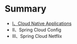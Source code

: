 # Summary

* [Ⅰ、Cloud Native Applications](README.md)
* Ⅱ、Spring Cloud Config
* Ⅲ、Spring Cloud Netflix

